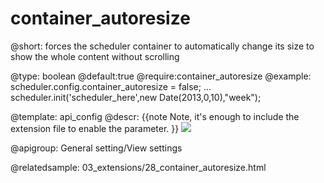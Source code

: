 container_autoresize
=============

@short: forces the scheduler container to automatically change its size to show the whole content without scrolling
	

@type: boolean
@default:true
@require:container_autoresize
@example:
scheduler.config.container_autoresize = false;
...
scheduler.init('scheduler_here',new Date(2013,0,10),"week");

@template:	api_config
@descr:
{{note
Note, it's enough to include the extension file to enable the parameter.
}}
<img src="api/container_autoresize_property.png"/>

@apigroup: General setting/View settings

@relatedsample: 03_extensions/28_container_autoresize.html